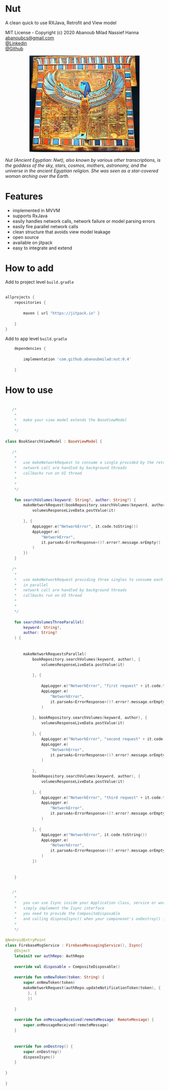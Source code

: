Nut
=======
A clean quick to use RXJava, Retrofit and View model

MIT License - Copyright (c) 2020 Abanoub Milad Nassief Hanna\
abanoubcs@gmail.com\
[@Linkedin](https://www.linkedin.com/in/abanoubmilad/)\
[@Github](https://github.com/abanoubmilad)



<p align="center">
  <img src="readme_res/nut.jpg" width="350">
</p>

*Nut (Ancient Egyptian: Nwt), also known by various other transcriptions,
is the goddess of the sky, stars, cosmos, mothers, astronomy, and the universe in the ancient Egyptian religion.
She was seen as a star-covered woman arching over the Earth.*


Features
========

- implemented in MVVM
- supports RxJava
- easily handles network calls, network failure or model parsing errors
- easily fire parallel network calls
- clean structure that avoids view model leakage
- open source
- available on jitpack
- easy to integrate and extend

How to add
==========

Add to project level `build.gradle`

```Groovy

allprojects {
    repositories {

        maven { url "https://jitpack.io" }
        
    }
}
```

Add to app level `build.gradle`

```Groovy
    dependencies {

        implementation 'com.github.abanoubmilad:nut:0.4'
        
    }
```

How to use
==========

```kotlin

   /*
    *
    *   make your view model extends the BaseViewModel
    *
    */

class BookSearchViewModel : BaseViewModel {

   /*
    *
    *   use makeNetworkRequest to consume a single provided by the retrofit interface
    *   network call are handled by background threads
    *   callbacks run on UI thread
    *
    *
    */

    fun searchVolumes(keyword: String?, author: String?) {
        makeNetworkRequest(bookRepository.searchVolumes(keyword, author), {
            volumesResponseLiveData.postValue(it)

        }, {
            AppLogger.e("NetworkError", it.code.toString())
            AppLogger.e(
                "NetworkError",
                it.parseAs<ErrorResponse>()?.error?.message.orEmpty()
            )
        })
    }

   /*
    *
    *   use makeNetworkRequest providing three singles to consume each single provided by the retrofit interface
    *   in parallel
    *   network call are handled by background threads
    *   callbacks run on UI thread
    *
    *
    */

    fun searchVolumesThreeParallel(
        keyword: String?,
        author: String?
    ) {


        makeNetworkRequestsParallel(
            bookRepository.searchVolumes(keyword, author), {
                volumesResponseLiveData.postValue(it)

            }, {

                AppLogger.e("NetworkError", "first request" + it.code.toString())
                AppLogger.e(
                    "NetworkError",
                    it.parseAs<ErrorResponse>()?.error?.message.orEmpty()
                )

            }, bookRepository.searchVolumes(keyword, author), {
                volumesResponseLiveData.postValue(it)

            }, {
                AppLogger.e("NetworkError", "second request" + it.code.toString())
                AppLogger.e(
                    "NetworkError",
                    it.parseAs<ErrorResponse>()?.error?.message.orEmpty()
                )

            },
            bookRepository.searchVolumes(keyword, author), {
                volumesResponseLiveData.postValue(it)

            }, {
                AppLogger.e("NetworkError", "third request" + it.code.toString())
                AppLogger.e(
                    "NetworkError",
                    it.parseAs<ErrorResponse>()?.error?.message.orEmpty()
                )

            }, {
                AppLogger.e("NetworkError", it.code.toString())
                AppLogger.e(
                    "NetworkError",
                    it.parseAs<ErrorResponse>()?.error?.message.orEmpty()
                )
            })


    }
```


```kotlin

   /*
    *
    *   you can use Isync inside your Application class, service or work manager
    *   simply implement the Isync interface
    *   you need to provide the CompositeDisposable
    *   and calling disposeIsync() when your componenet's onDestroy() is called
    *
    */

@AndroidEntryPoint
class FirebaseMsgService : FirebaseMessagingService(), Isync{
    @Inject
    lateinit var authRepo: AuthRepo

    override val disposable = CompositeDisposable()

    override fun onNewToken(token: String) {
        super.onNewToken(token)
        makeNetworkRequest(authRepo.updateNotificationToken(token), {
          }, {
          })

    }

    override fun onMessageReceived(remoteMessage: RemoteMessage) {
        super.onMessageReceived(remoteMessage)
    }


    override fun onDestroy() {
        super.onDestroy()
        disposeIsync()
    }

}

}

```